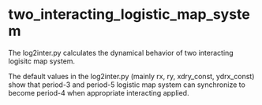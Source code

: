 # two_interacting_logistic_map_system

The log2inter.py calculates the dynamical behavior of two interacting logisitc map system. 

The default values in the log2inter.py (mainly rx, ry, xdry_const, ydrx_const) show that 
period-3 and period-5 logistic map system can synchronize to become period-4 when appropriate
interacting applied.
